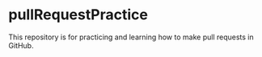 # pullRequestPractice
This repository is for practicing and learning how to make pull requests in GitHub.
